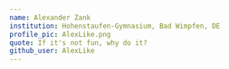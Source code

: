 ```yaml
---
name: Alexander Zank
institution: Hohenstaufen-Gymnasium, Bad Wimpfen, DE
profile_pic: AlexLike.png
quote: If it's not fun, why do it?
github_user: AlexLike
---
```

